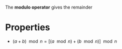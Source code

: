 The **modulo operator** gives the remainder

# Properties

* $(a+b) \mod n = [(a \mod n) + (b \mod n)] \mod n$